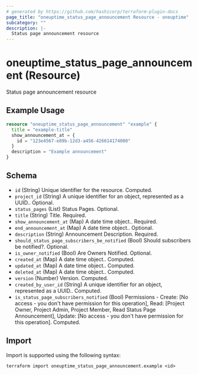 ```yaml
---
# generated by https://github.com/hashicorp/terraform-plugin-docs
page_title: "oneuptime_status_page_announcement Resource - oneuptime"
subcategory: ""
description: |-
  Status page announcement resource
---
```


# oneuptime_status_page_announcement (Resource)

Status page announcement resource

## Example Usage

```terraform
resource "oneuptime_status_page_announcement" "example" {
  title = "example-title"
  show_announcement_at = {
    id = "123e4567-e89b-12d3-a456-426614174000"
  }
  description = "Example announcement"
}
```

## Schema

- `id` (String) Unique identifier for the resource. Computed.
- `project_id` (String) A unique identifier for an object, represented as a UUID.. Optional.
- `status_pages` (List) Status Pages. Optional.
- `title` (String) Title. Required.
- `show_announcement_at` (Map) A date time object.. Required.
- `end_announcement_at` (Map) A date time object.. Optional.
- `description` (String) Announcement Description. Required.
- `should_status_page_subscribers_be_notified` (Bool) Should subscribers be notified?. Optional.
- `is_owner_notified` (Bool) Are Owners Notified. Optional.
- `created_at` (Map) A date time object.. Computed.
- `updated_at` (Map) A date time object.. Computed.
- `deleted_at` (Map) A date time object.. Computed.
- `version` (Number) Version. Computed.
- `created_by_user_id` (String) A unique identifier for an object, represented as a UUID.. Computed.
- `is_status_page_subscribers_notified` (Bool) Permissions - Create: [No access - you don't have permission for this operation], Read: [Project Owner, Project Admin, Project Member, Read Status Page Announcement], Update: [No access - you don't have permission for this operation]. Computed.

## Import

Import is supported using the following syntax:

```shell
terraform import oneuptime_status_page_announcement.example <id>
```
